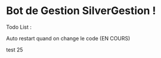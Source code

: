 # Bot de Gestion SilverGestion !

Todo List :

Auto restart quand on change le code (EN COURS)

test 25
